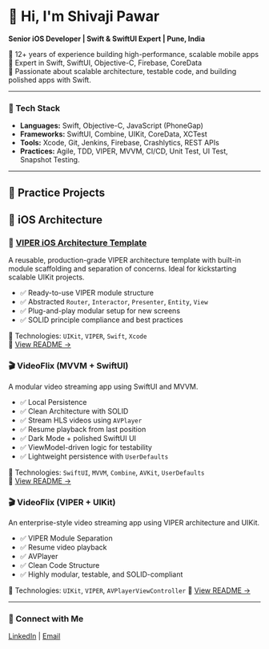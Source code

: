 # 👋 Hi, I'm Shivaji Pawar
 
**Senior iOS Developer | Swift & SwiftUI Expert | Pune, India**

🎯 12+ years of experience building high-performance, scalable mobile apps  
📱 Expert in Swift, SwiftUI, Objective-C, Firebase, CoreData  
🧠 Passionate about scalable architecture, testable code, and building polished apps with Swift.

---

### 🔧 Tech Stack

- **Languages:** Swift, Objective-C, JavaScript (PhoneGap)
- **Frameworks:** SwiftUI, Combine, UIKit, CoreData, XCTest 
- **Tools:** Xcode, Git, Jenkins, Firebase, Crashlytics, REST APIs
- **Practices:** Agile, TDD, VIPER, MVVM, CI/CD, Unit Test, UI Test, Snapshot Testing. 

---

## 📱 Practice Projects

 ## 🚀 iOS Architecture

### 🧱 [VIPER iOS Architecture Template](https://github.com/shivajipawar/VIPER-iOS-Architecture)
A reusable, production-grade VIPER architecture template with built-in module scaffolding and separation of concerns. Ideal for kickstarting scalable UIKit projects.

- ✅ Ready-to-use VIPER module structure
- ✅ Abstracted `Router`, `Interactor`, `Presenter`, `Entity`, `View`
- ✅ Plug-and-play modular setup for new screens
- ✅ SOLID principle compliance and best practices

📂 Technologies: `UIKit`, `VIPER`, `Swift`, `Xcode`  
📄 [View README →](https://github.com/shivajipawar/VIPER-iOS-Architecture/blob#readme)

### 🎬 VideoFlix (MVVM + SwiftUI)
A modular video streaming app using SwiftUI and MVVM.

- ✅ Local Persistence
- ✅ Clean Architecture with SOLID
- ✅ Stream HLS videos using `AVPlayer`
- ✅ Resume playback from last position
- ✅ Dark Mode + polished SwiftUI UI
- ✅ ViewModel-driven logic for testability
- ✅ Lightweight persistence with `UserDefaults`
  
📂 Technologies: `SwiftUI`, `MVVM`, `Combine`, `AVKit`, `UserDefaults`  
📄 [View README →](https://github.com/shivajipawar/VideoFlix-SwiftUI#readme)

### 🎬 VideoFlix (VIPER + UIKit)
An enterprise-style video streaming app using VIPER architecture and UIKit.

- ✅ VIPER Module Separation
- ✅ Resume video playback
- ✅ AVPlayer
- ✅ Clean Code Structure
- ✅ Highly modular, testable, and SOLID-compliant

📂 Technologies: `UIKit`, `VIPER`, `AVPlayerViewController` 
📄 [View README →](https://github.com/shivajipawar/VideoFlix#readme)

---

### 🤝 Connect with Me

[LinkedIn](https://www.linkedin.com/in/shivaji-pawar-a4323860) | [Email](mailto:shivajinpawar@gmail.com)
